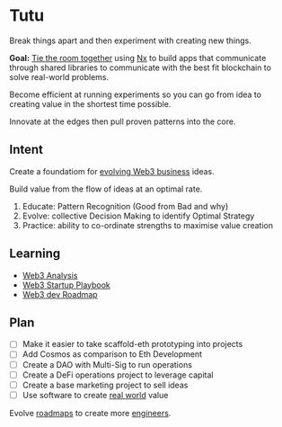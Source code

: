 # Tutu

Break things apart and then experiment with creating new things.

**Goal:** [Tie the room together](https://www.youtube.com/watch?v=ezQLP1dj_t8) using [Nx](https://nx.dev) to build apps that communicate through shared libraries to communicate with the best fit blockchain to solve real-world problems.

Become efficient at running experiments so you can go from idea to creating value in the shortest time possible.

Innovate at the edges then pull proven patterns into the core.

## Intent

Create a foundatiom for [evolving Web3 business](https://mm.dreamineering.com/docs/projects/apps/monorepo-apps/) ideas.

Build value from the flow of ideas at an optimal rate.

1. Educate: Pattern Recognition (Good from Bad and why)
2. Evolve: collective Decision Making to identify Optimal Strategy
3. Practice: ability to co-ordinate strengths to maximise value creation

## Learning

- [Web3 Analysis](https://mm.dreamineering.com/docs/blockchain/)
- [Web3 Startup Playbook](https://mm.dreamineering.com/docs/blockchain/startups/playbook)
- [Web3 dev Roadmap](https://mm.dreamineering.com/docs/engineering/software/developer-roadmaps)

## Plan

- [ ] Make it easier to take scaffold-eth prototyping into projects
- [ ] Add Cosmos as comparison to Eth Development
- [ ] Create a DAO with Multi-Sig to run operations
- [ ] Create a DeFi operations project to leverage capital
- [ ] Create a base marketing project to sell ideas
- [ ] Use software to create [real world](https://mm.dreamineering.com/docs/projects/apps/) value

Evolve [roadmaps](https://mm.dreamineering.com/docs/engineering/software/developer-roadmaps) to create more [engineers](https://mm.dreamineering.com/docs/engineering/).

